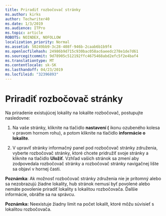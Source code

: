 ```yaml
---
title: Priradiť rozbočovač stránky
ms.author: kirks
author: Techwriter40
ms.date: 1/3/2019
ms.audience: ITPro
ms.topic: article
ROBOTS: NOINDEX, NOFOLLOW
localization_priority: Normal
ms.assetid: 50249bb9-3c28-408f-946b-2caab6b1b9f4
ms.openlocfilehash: 24986b9d715c930bac058ac6aeedc278e1de7d61
ms.sourcegitcommit: 9d78905c512192ffc4675468abd2efc5f2e4baf4
ms.translationtype: MT
ms.contentlocale: sk-SK
ms.lasthandoff: 04/23/2019
ms.locfileid: "32396893"
---
```

# <a name="associate-a-hub-site"></a>Priradiť rozbočovač stránky

Na priradenie existujúcej lokality na lokalite rozbočovač, postupujte nasledovne:
  
1. Na vaše stránky, kliknite na tlačidlo **nastavení (** ikonu ozubeného kolesa v pravom hornom rohu), a potom kliknite na tlačidlo **informácie o lokalite**. 
    
2. V upraviť stránky informačný panel pod rozbočovač stránky združenia, vyberte rozbočovač stránky, ktoré chcete pridružiť svoje stránky a kliknite na tlačidlo **Uložiť**. Vzhľad vašich stránok sa zmení aby zodpovedala rozbočovač stránky a rozbočovač stránky navigačnej lište sa objaví v hornej časti. 
    
 **Poznámka**: Ak možnosť rozbočovač stránky združenia nie je prítomný alebo sa nezobrazujú žiadne lokality, hub stránok nemusí byť povolené alebo nemáte povolenie priradiť lokality s lokalitou rozbočovača. Ďalšie informácie, obráťte sa na správcu. 
  
 **Poznámka:** Neexistuje žiadny limit na počet lokalít, ktoré môžu súvisieť s lokalitou rozbočovača. 
  

